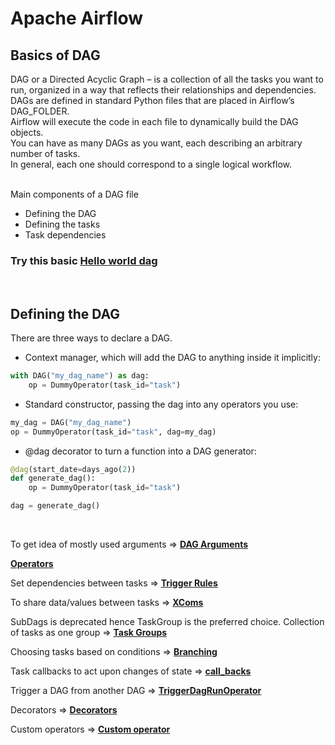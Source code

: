 # Apache Airflow

## Basics of DAG
DAG or a Directed Acyclic Graph – is a collection of all the tasks you want to run, organized in a way that reflects their relationships and dependencies.<br> 
DAGs are defined in standard Python files that are placed in Airflow’s DAG_FOLDER. <br>
Airflow will execute the code in each file to dynamically build the DAG objects.<br>
You can have as many DAGs as you want, each describing an arbitrary number of tasks. <br>
In general, each one should correspond to a single logical workflow.<br><br>

Main components of a DAG file
 - Defining the DAG
 - Defining the tasks
 - Task dependencies

 ### **Try this basic [Hello world dag](https://github.com/sampathsvskr/GCP/tree/main/composer_airflow/dag_arguments_and_variables/hello_world_dag.py)**

 <br>

## Defining the DAG
There are three ways to declare a DAG. 
- Context manager, which will add the DAG to anything inside it implicitly:
```python
with DAG("my_dag_name") as dag:
    op = DummyOperator(task_id="task")
```

- Standard constructor, passing the dag into any operators you use:
```python
my_dag = DAG("my_dag_name")
op = DummyOperator(task_id="task", dag=my_dag)
```
- @dag decorator to turn a function into a DAG generator:

```python
@dag(start_date=days_ago(2))
def generate_dag():
    op = DummyOperator(task_id="task")

dag = generate_dag()
```
<br>

To get idea of mostly used arguments => **[DAG Arguments](https://github.com/sampathsvskr/GCP/tree/main/composer_airflow/dag_arguments_and_variables)** 


**[Operators](https://github.com/sampathsvskr/GCP/tree/main/composer_airflow/operators)** 


Set dependencies between tasks => **[Trigger Rules](https://github.com/sampathsvskr/GCP/tree/main/composer_airflow/trigger_rules)** 

To share data/values between tasks => **[XComs](https://github.com/sampathsvskr/GCP/tree/main/composer_airflow/xcoms)** 

SubDags is deprecated hence TaskGroup is the preferred choice.
Collection of tasks as one group => **[Task Groups](https://github.com/sampathsvskr/GCP/tree/main/composer_airflow/task_groups_and_branching)** 

Choosing tasks based on conditions => **[Branching](https://github.com/sampathsvskr/GCP/tree/main/composer_airflow/task_groups_and_branching#branching)** 

Task callbacks to act upon changes of state => **[call_backs](https://airflow.apache.org/docs/apache-airflow/2.2.2/logging-monitoring/callbacks.html)**

Trigger a DAG from another DAG => **[TriggerDagRunOperator](https://github.com/sampathsvskr/GCP/tree/main/composer_airflow/TriggerDagRunOperator)**


Decorators => **[Decorators](https://github.com/sampathsvskr/GCP/tree/main/composer_airflow/decorators)**


Custom operators => **[Custom operator](https://github.com/sampathsvskr/GCP/tree/main/composer_airflow/custom_operators)**
